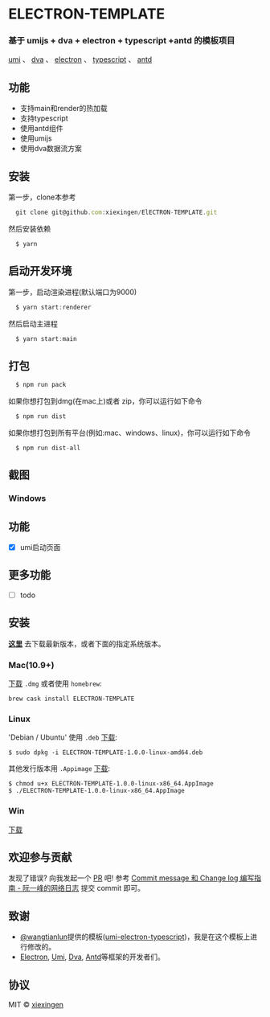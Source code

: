 # ELECTRON-TEMPLATE

### 基于 umijs + dva + electron + typescript +antd 的模板项目

[umi](https://umijs.org/zh/)  、 [dva](https://dvajs.com/) 、  [electron](https://electronjs.org) 、 [typescript](https://www.typescriptlang.org) 、 [antd](https://ant.design/index-cn)  

## 功能
- 支持main和render的热加载
- 支持typescript
- 使用antd组件
- 使用umijs
- 使用dva数据流方案

## 安装

第一步，clone本参考

```javascript
  git clone git@github.com:xiexingen/ElECTRON-TEMPLATE.git
```

然后安装依赖

```javascript
  $ yarn
```

## 启动开发环境

第一步，启动渲染进程(默认端口为9000)

```javascript
  $ yarn start:renderer
```

然后启动主进程

```javascript
  $ yarn start:main
```

## 打包

```javascript
  $ npm run pack
```

如果你想打包到dmg(在mac上)或者 zip，你可以运行如下命令

```javascript
  $ npm run dist
```
如果你想打包到所有平台(例如:mac、windows、linux)，你可以运行如下命令

```javascript
  $ npm run dist-all
```

## 截图

### Windows

## 功能

- [x] umi启动页面

## 更多功能

- [ ] todo

## 安装

[**这里**](https://github.com/xiexingen/Electron-Template/releases/latest) 去下载最新版本，或者下面的指定系统版本。

### Mac(10.9+)

[下载](https://github.com/xiexingen/Electron-TEMPLATE/releases/download/v1.0.0/ELECTRON-TEMPLATE-1.0.0-mac.dmg) `.dmg` 或者使用 `homebrew`:

```
brew cask install ELECTRON-TEMPLATE
```

### Linux

'Debian / Ubuntu' 使用 `.deb` [下载](https://github.com/xiexingen/Electron-TEMPLATE/releases/download/v1.0.0/ELECTRON-TEMPLATE-1.0.0-linux-amd64.deb):

```
$ sudo dpkg -i ELECTRON-TEMPLATE-1.0.0-linux-amd64.deb
```

其他发行版本用 `.Appimage` [下载](https://github.com/xiexingen/Electron-TEMPLATE/releases/download/v1.0.0/ELECTRON-TEMPLATE-1.0.0-linux-x86_64.AppImage):

```
$ chmod u+x ELECTRON-TEMPLATE-1.0.0-linux-x86_64.AppImage
$ ./ELECTRON-TEMPLATE-1.0.0-linux-x86_64.AppImage
```

### Win

[下载](https://github.com/xiexingen/Electron-TEMPLATE/releases/download/v1.0.0/ELECTRON-TEMPLATE-Setup-1.0.0.exe)



## 欢迎参与贡献

发现了错误? 向我发起一个 [PR](https://github.com/xiexingen/ELECTRON-TEMPLATE/pulls) 吧!
参考 [Commit message 和 Change log 编写指南 - 阮一峰的网络日志](http://www.ruanyifeng.com/blog/2016/01/commit_message_change_log.html) 提交 commit 即可。

## 致谢
- [@wangtianlun](https://github.com/wangtianlun)提供的模板([umi-electron-typescript](https://github.com/wangtianlun/umi-electron-typescript))，我是在这个模板上进行修改的。
- [Electron](https://github.com/electron/electron), [Umi](https://github.com/umijs/umi), [Dva](https://github.com/dvajs/dva), [Antd](https://github.com/ant-design/ant-design)等框架的开发者们。

## 协议

MIT © [xiexingen](https://github.com/xiexingen)

